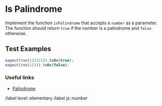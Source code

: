 # Is Palindrome

Implement the function `isPalindrome` that accepts a `number` as a parameter.
The function should return `true` if the number is a palindrome and `false` otherwise.

## Test Examples

```javascript
expect(run(123321)).toBe(true);
expect(run(123)).toBe(false);
```

### Useful links

- [Palindrome](https://www.dictionary.com/e/palindromic-word/)

/label level::elementary
/label js::number
